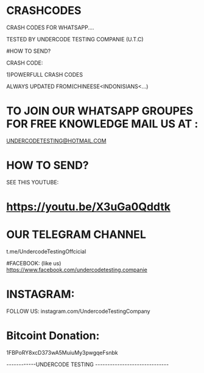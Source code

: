 # CRASHCODES
CRASH CODES FOR WHATSAPP....

TESTED BY UNDERCODE TESTING COMPANIE (U.T.C)

#HOW TO SEND?

CRASH CODE:

1)POWERFULL CRASH CODES 

ALWAYS UPDATED FROM(CHINEESE<INDONISIANS<...)

# TO JOIN OUR WHATSAPP GROUPES FOR FREE KNOWLEDGE MAIL US AT :


 UNDERCODETESTING@HOTMAIL.COM

# HOW TO SEND?

SEE THIS YOUTUBE:

# https://youtu.be/X3uGa0Qddtk



# OUR TELEGRAM CHANNEL

 t.me/UndercodeTestingOffcicial

#FACEBOOK:
(like us)
https://www.facebook.com/undercodetesting.companie

# INSTAGRAM:
FOLLOW US:
instagram.com/UndercodeTestingCompany

# Bitcoint Donation:

1FBPoRY8xcD373wA5MuiuMy3pwgqeFsnbk

------------UNDERCODE TESTING ------------------------------
